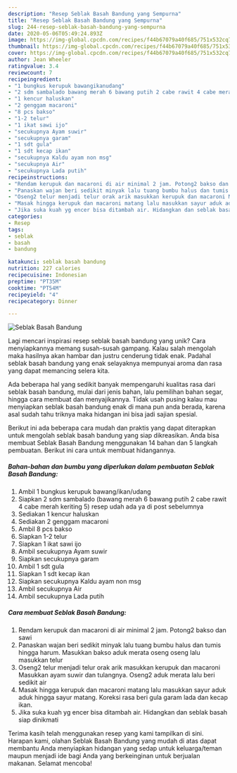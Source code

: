 ```yaml
---
description: "Resep Seblak Basah Bandung yang Sempurna"
title: "Resep Seblak Basah Bandung yang Sempurna"
slug: 244-resep-seblak-basah-bandung-yang-sempurna
date: 2020-05-06T05:49:24.893Z
image: https://img-global.cpcdn.com/recipes/f44b67079a40f685/751x532cq70/seblak-basah-bandung-foto-resep-utama.jpg
thumbnail: https://img-global.cpcdn.com/recipes/f44b67079a40f685/751x532cq70/seblak-basah-bandung-foto-resep-utama.jpg
cover: https://img-global.cpcdn.com/recipes/f44b67079a40f685/751x532cq70/seblak-basah-bandung-foto-resep-utama.jpg
author: Jean Wheeler
ratingvalue: 3.4
reviewcount: 7
recipeingredient:
- "1 bungkus kerupuk bawangikanudang"
- "2 sdm sambalado bawang merah 6 bawang putih 2 cabe rawit 4 cabe merah keriting 5 resep udah ada ya di post sebelumnya"
- "1 kencur haluskan"
- "2 genggam macaroni"
- "8 pcs bakso"
- "1-2 telur"
- "1 ikat sawi ijo"
- "secukupnya Ayam suwir"
- "secukupnya garam"
- "1 sdt gula"
- "1 sdt kecap ikan"
- "secukupnya Kaldu ayam non msg"
- "secukupnya Air"
- "secukupnya Lada putih"
recipeinstructions:
- "Rendam kerupuk dan macaroni di air minimal 2 jam. Potong2 bakso dan sawi"
- "Panaskan wajan beri sedikit minyak lalu tuang bumbu halus dan tumis hingga harum. Masukkan bakso aduk merata oseng oseng lalu masukkan telur"
- "Oseng2 telur menjadi telur orak arik masukkan kerupuk dan macaroni Masukkan ayam suwir dan tulangnya. Oseng2 aduk merata lalu beri sedikit air"
- "Masak hingga kerupuk dan macaroni matang lalu masukkan sayur aduk aduk hingga sayur matang. Koreksi rasa beri gula garam lada dan kecap ikan."
- "Jika suka kuah yg encer bisa ditambah air. Hidangkan dan seblak basah siap dinikmati"
categories:
- Resep
tags:
- seblak
- basah
- bandung

katakunci: seblak basah bandung 
nutrition: 227 calories
recipecuisine: Indonesian
preptime: "PT35M"
cooktime: "PT54M"
recipeyield: "4"
recipecategory: Dinner

---
```



![Seblak Basah Bandung](https://img-global.cpcdn.com/recipes/f44b67079a40f685/751x532cq70/seblak-basah-bandung-foto-resep-utama.jpg)

Lagi mencari inspirasi resep seblak basah bandung yang unik? Cara menyiapkannya memang susah-susah gampang. Kalau salah mengolah maka hasilnya akan hambar dan justru cenderung tidak enak. Padahal seblak basah bandung yang enak selayaknya mempunyai aroma dan rasa yang dapat memancing selera kita.

Ada beberapa hal yang sedikit banyak mempengaruhi kualitas rasa dari seblak basah bandung, mulai dari jenis bahan, lalu pemilihan bahan segar, hingga cara membuat dan menyajikannya. Tidak usah pusing kalau mau menyiapkan seblak basah bandung enak di mana pun anda berada, karena asal sudah tahu triknya maka hidangan ini bisa jadi sajian spesial.




Berikut ini ada beberapa cara mudah dan praktis yang dapat diterapkan untuk mengolah seblak basah bandung yang siap dikreasikan. Anda bisa membuat Seblak Basah Bandung menggunakan 14 bahan dan 5 langkah pembuatan. Berikut ini cara untuk membuat hidangannya.

<!--inarticleads1-->

##### Bahan-bahan dan bumbu yang diperlukan dalam pembuatan Seblak Basah Bandung:

1. Ambil 1 bungkus kerupuk bawang/ikan/udang
1. Siapkan 2 sdm sambalado (bawang merah 6 bawang putih 2 cabe rawit 4 cabe merah keriting 5) resep udah ada ya di post sebelumnya
1. Sediakan 1 kencur haluskan
1. Sediakan 2 genggam macaroni
1. Ambil 8 pcs bakso
1. Siapkan 1-2 telur
1. Siapkan 1 ikat sawi ijo
1. Ambil secukupnya Ayam suwir
1. Siapkan secukupnya garam
1. Ambil 1 sdt gula
1. Siapkan 1 sdt kecap ikan
1. Siapkan secukupnya Kaldu ayam non msg
1. Ambil secukupnya Air
1. Ambil secukupnya Lada putih




<!--inarticleads2-->

##### Cara membuat Seblak Basah Bandung:

1. Rendam kerupuk dan macaroni di air minimal 2 jam. Potong2 bakso dan sawi
1. Panaskan wajan beri sedikit minyak lalu tuang bumbu halus dan tumis hingga harum. Masukkan bakso aduk merata oseng oseng lalu masukkan telur
1. Oseng2 telur menjadi telur orak arik masukkan kerupuk dan macaroni Masukkan ayam suwir dan tulangnya. Oseng2 aduk merata lalu beri sedikit air
1. Masak hingga kerupuk dan macaroni matang lalu masukkan sayur aduk aduk hingga sayur matang. Koreksi rasa beri gula garam lada dan kecap ikan.
1. Jika suka kuah yg encer bisa ditambah air. Hidangkan dan seblak basah siap dinikmati




Terima kasih telah menggunakan resep yang kami tampilkan di sini. Harapan kami, olahan Seblak Basah Bandung yang mudah di atas dapat membantu Anda menyiapkan hidangan yang sedap untuk keluarga/teman maupun menjadi ide bagi Anda yang berkeinginan untuk berjualan makanan. Selamat mencoba!
